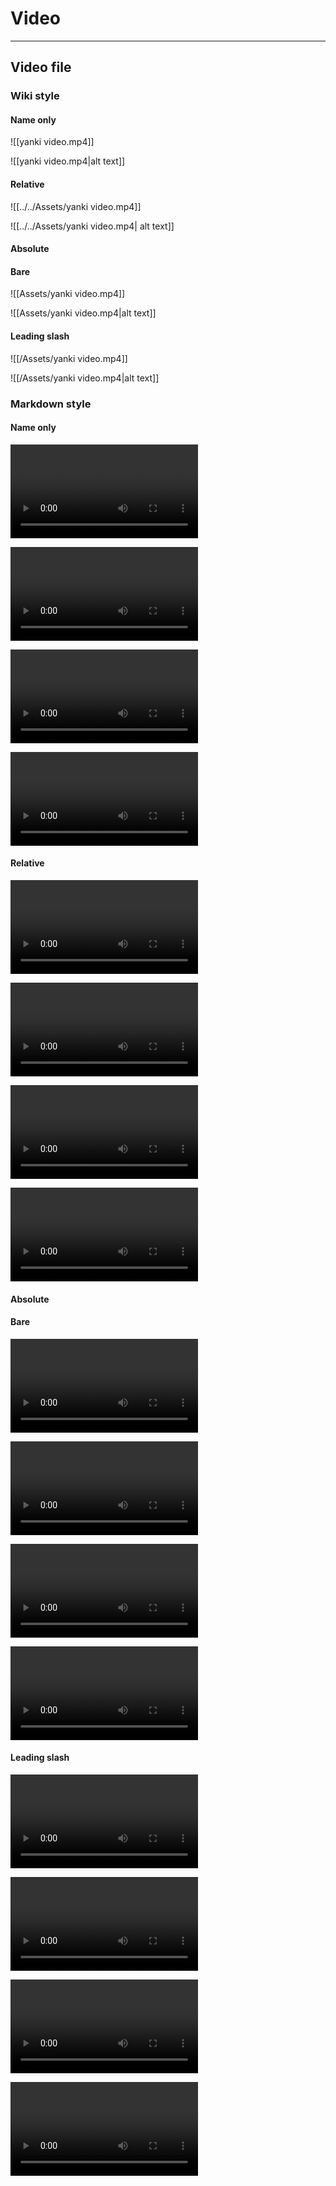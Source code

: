 # Video

---

## Video file

### Wiki style

#### Name only

![[yanki video.mp4]]

![[yanki video.mp4|alt text]]

#### Relative

![[../../Assets/yanki video.mp4]]

![[../../Assets/yanki video.mp4| alt text]]

#### Absolute

#### Bare

![[Assets/yanki video.mp4]]

![[Assets/yanki video.mp4|alt text]]

#### Leading slash

![[/Assets/yanki video.mp4]]

![[/Assets/yanki video.mp4|alt text]]

### Markdown style

#### Name only

![](yanki%20video.mp4)

![](<yanki video.mp4>)

![alt text](<yanki video.mp4>)

![alt text](yanki%20video.mp4)

#### Relative

![](../../Assets/yanki%20video.mp4)

![](<../../Assets/yanki video.mp4>)

![alt text](../../Assets/yanki%20video.mp4)

![alt text](<../../Assets/yanki video.mp4>)

#### Absolute

#### Bare

![](Assets/yanki%20video.mp4)

![](<Assets/yanki video.mp4>)

![alt text](Assets/yanki%20video.mp4)

![alt text](<Assets/yanki video.mp4>)

#### Leading slash

![](/Assets/yanki%20video.mp4)

![](</Assets/yanki video.mp4>)

![alt text](/Assets/yanki%20video.mp4)

![alt text](</Assets/yanki video.mp4>)
